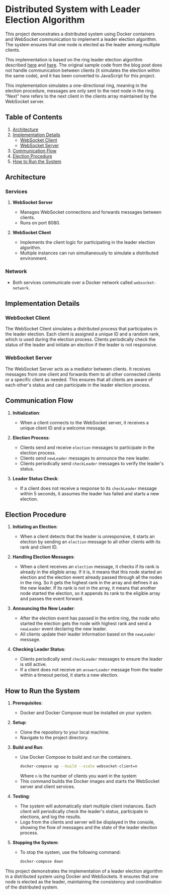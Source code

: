 # Distributed System with Leader Election Algorithm

This project demonstrates a distributed system using Docker containers and WebSocket communication to implement a leader election algorithm. The system ensures that one node is elected as the leader among multiple clients.

This implementation is based on the ring leader election algorithm described [here](https://3ev.medium.com/election-algorithm-a-case-study-7f51a4b059e9) and [here](https://www.educative.io/answers/what-is-ring-election-algorithm). The original sample code from the blog post does not handle communication between clients (it simulates the election within the same code), and it has been converted to JavaScript for this project.

This implementation simulates a one-directional ring, meaning in the election procedure, messages are only sent to the next node in the ring. "Next" here refers to the next client in the clients array maintained by the WebSocket server.

## Table of Contents
1. [Architecture](#architecture)
2. [Implementation Details](#implementation-details)
   - [WebSocket Client](#websocket-client)
   - [WebSocket Server](#websocket-server)
3. [Communication Flow](#communication-flow)
4. [Election Procedure](#election-procedure)
5. [How to Run the System](#how-to-run-the-system)

## Architecture

### Services
1. **WebSocket Server**
   - Manages WebSocket connections and forwards messages between clients.
   - Runs on port 8080.

2. **WebSocket Client**
   - Implements the client logic for participating in the leader election algorithm.
   - Multiple instances can run simultaneously to simulate a distributed environment.

### Network
- Both services communicate over a Docker network called `websocket-network`.

## Implementation Details

### WebSocket Client
The WebSocket Client simulates a distributed process that participates in the leader election. Each client is assigned a unique ID and a random rank, which is used during the election process. Clients periodically check the status of the leader and initiate an election if the leader is not responsive.

### WebSocket Server
The WebSocket Server acts as a mediator between clients. It receives messages from one client and forwards them to all other connected clients or a specific client as needed. This ensures that all clients are aware of each other's status and can participate in the leader election process.

## Communication Flow

1. **Initialization**: 
   - When a client connects to the WebSocket server, it receives a unique client ID and a welcome message.

2. **Election Process**:
   - Clients send and receive `election` messages to participate in the election process.
   - Clients send `newLeader` messages to announce the new leader.
   - Clients periodically send `checkLeader` messages to verify the leader's status.

3. **Leader Status Check**:
   - If a client does not receive a response to its `checkLeader` message within 5 seconds, it assumes the leader has failed and starts a new election.

## Election Procedure

1. **Initiating an Election**:
   - When a client detects that the leader is unresponsive, it starts an election by sending an `election` message to all other clients with its rank and client ID.

2. **Handling Election Messages**:
   - When a client receives an `election` message, it checks if its rank is already in the eligible array. If it is, it means that this node started an election and the election event already passed through all the nodes in the ring. So it gets the highest rank in the array and defines it as the new leader. If its rank is not in the array, it means that another node started the election, so it appends its rank to the eligible array and passes the event forward.

3. **Announcing the New Leader**:
   - After the election event has passed in the entire ring, the node who started the election gets the node with highest rank and send a `newLeader` event declaring the new leader.
   - All clients update their leader information based on the `newLeader` message.

4. **Checking Leader Status**:
   - Clients periodically send `checkLeader` messages to ensure the leader is still active.
   - If a client does not receive an `answerLeader` message from the leader within a timeout period, it starts a new election.

## How to Run the System

1. **Prerequisites**:
   - Docker and Docker Compose must be installed on your system.

2. **Setup**:
   - Clone the repository to your local machine.
   - Navigate to the project directory.

3. **Build and Run**:
   - Use Docker Compose to build and run the containers.
     ```sh
     docker-compose up --build --scale websocket-client=n
     ```
     Where `n` is the number of clients you want in the system
   - This command builds the Docker images and starts the WebSocket server and client services.

4. **Testing**:
   - The system will automatically start multiple client instances. Each client will periodically check the leader's status, participate in elections, and log the results.
   - Logs from the clients and server will be displayed in the console, showing the flow of messages and the state of the leader election process.

5. **Stopping the System**:
   - To stop the system, use the following command:
     ```sh
     docker-compose down
     ```

This project demonstrates the implementation of a leader election algorithm in a distributed system using Docker and WebSockets. It ensures that one node is elected as the leader, maintaining the consistency and coordination of the distributed system.
